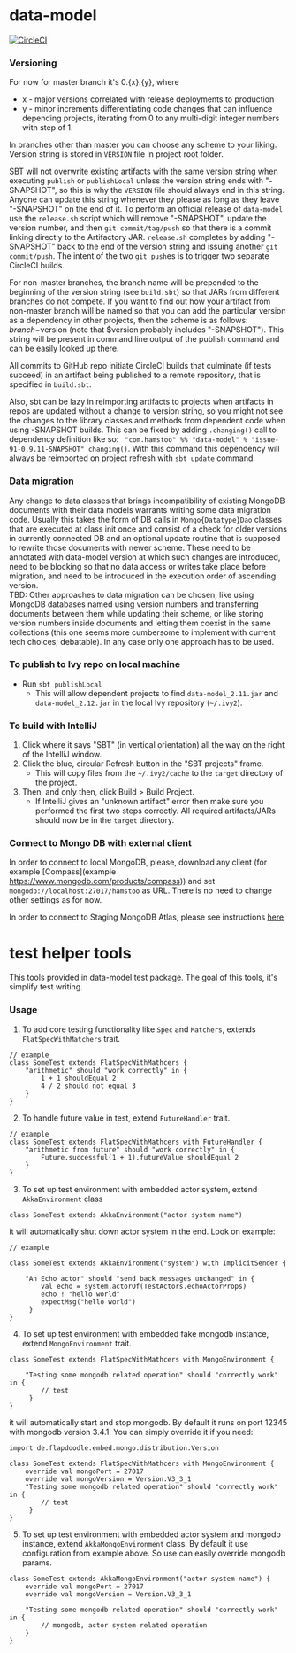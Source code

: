 # data-model 
[![CircleCI](https://circleci.com/gh/Hamstoo/data-model/tree/master.svg?style=svg&circle-token=b29866504cb3aa3024b15c51919b061632d2f847)](https://circleci.com/gh/Hamstoo/data-model/tree/master)
### Versioning
For now for master branch it's 0.{x}.{y}, where
* x - major versions correlated with release deployments to production
* y - minor increments differentiating code changes that can influence depending projects, iterating from 0 to any 
multi-digit integer numbers with step of 1.

In branches other than master you can choose any scheme to your liking. Version string is stored in `VERSION` file in
project root folder. 

SBT will not overwrite existing artifacts with the same version string when executing `publish` or `publishLocal` unless
the version string ends with "-SNAPSHOT", so this is why the `VERSION` file should always end in this string.  Anyone
can update this string whenever they please as long as they leave "-SNAPSHOT" on the end of it.  To perform an official
release of `data-model` use the `release.sh` script which will remove "-SNAPSHOT", update the version number, and then
`git commit/tag/push` so that there is a commit linking directly to the Artifactory JAR.  `release.sh`
completes by adding "-SNAPSHOT" back to the end of the version string and issuing another `git commit/push`.  The
intent of the two `git push`es is to trigger two separate CircleCI builds.

For non-master branches, the branch name will be prepended to the beginning of the version string (see `build.sbt`) so
that JARs from different branches do not compete.  If you want to find out how your 
artifact from non-master branch will be named so that you can add the particular version as a dependency in other 
projects, then the scheme is as follows: $branch-$version (note that $version probably includes "-SNAPSHOT"). This
string will be present in command line output of the publish command and can be easily looked up there.

All commits to GitHub repo initiate CircleCI builds that culminate (if tests succeed) in an artifact being published to 
a remote repository, that is specified in `build.sbt`.

Also, sbt can be lazy in reimporting artifacts to projects when artifacts in repos are updated without a change to 
version string, so you might not see the changes to the library classes and methods from dependent code when using 
-SNAPSHOT builds. This can be fixed by adding `.changing()` call to dependency definition like so: ```
"com.hamstoo" %% "data-model" % "issue-91-0.9.11-SNAPSHOT" changing()```. With this command this 
dependency will always be reimported on project refresh with `sbt update` command.

### Data migration
Any change to data classes that brings incompatibility of existing MongoDB documents with their data models warrants 
writing some data migration code. Usually this takes the form of DB calls in `Mongo{Datatype}Dao` classes that are 
executed at class init once and consist of a check for older versions in currently connected DB and an optional update 
routine that is supposed to rewrite those documents with newer scheme. These need to be annotated with data-model 
version at which such changes are introduced, need to be blocking so that no data access or writes take place before 
migration, and need to be introduced in the execution order of ascending version.  
TBD: Other approaches to data migration can be chosen, like using MongoDB databases named using version numbers and 
transferring documents between them while updating their scheme, or like storing version numbers inside documents and
letting them coexist in the same collections (this one seems more cumbersome to implement with current tech choices;
debatable). In any case only one approach has to be used.

### To publish to Ivy repo on local machine
* Run `sbt publishLocal`
  * This will allow dependent projects to find `data-model_2.11.jar` and `data-model_2.12.jar` in the local Ivy 
  repository (`~/.ivy2`).

### To build with IntelliJ
1. Click where it says "SBT" (in vertical orientation) all the way on the right of the IntelliJ window.
2. Click the blue, circular Refresh button in the "SBT projects" frame.
    * This will copy files from the `~/.ivy2/cache` to the `target` directory of the project. 
3. Then, and only then, click Build > Build Project.
    * If IntelliJ gives an "unknown artifact" error then make sure you performed the first two steps correctly. All 
    required artifacts/JARs should now be in the `target` directory.

### Connect to Mongo DB with external client
In order to connect to local MongoDB, please, download any client (for example 
[Compass](example https://www.mongodb.com/products/compass)) and set `mongodb://localhost:27017/hamstoo` as URL. There 
is no need to change other settings as for now.

In order to connect to Staging MongoDB Atlas, please see instructions 
[here](https://cloud.mongodb.com/v2/59a86128d383ad301cf45981#clusters/connect?clusterId=mongo-cluster-useast1).
# test helper tools
This tools provided in data-model test package. The goal of this tools, it's simplify test writing.
### Usage
1. To add core testing functionality like `Spec` and `Matchers`, extends `FlatSpecWithMatchers` trait.
```
// example 
class SomeTest extends FlatSpecWithMathcers {
    "arithmetic" should "work correctly" in {
        1 + 1 shouldEqual 2
        4 / 2 should not equal 3
    }
}
```
2. To handle future value in test, extend `FutureHandler` trait.
```
// example
class SomeTest extends FlatSpecWithMathcers with FutureHandler {
    "arithmetic from future" should "work correctly" in {
        Future.successful(1 + 1).futureValue shouldEqual 2
    }
}
```
3. To set up test environment with embedded actor system, extend `AkkaEnvironment` class
```
class SomeTest extends AkkaEnvironment("actor system name")
```
it will automatically shut down actor system in the end. Look on example:
```
// example

class SomeTest extends AkkaEnvironment("system") with ImplicitSender {

    "An Echo actor" should "send back messages unchanged" in {
        val echo = system.actorOf(TestActors.echoActorProps)
        echo ! "hello world"
        expectMsg("hello world")
     }   
}
```
4. To set up test environment with embedded fake mongodb instance, extend `MongoEnvironment` trait.
```
class SomeTest extends FlatSpecWithMathcers with MongoEnvironment {

    "Testing some mongodb related operation" should "correctly work" in {
        // test
     }   
}
```
it will automatically start and stop mongodb. By default it runs on port 12345 with mongodb version 3.4.1.
You can simply override it if you need:
```
import de.flapdoodle.embed.mongo.distribution.Version

class SomeTest extends FlatSpecWithMathcers with MongoEnvironment {
    override val mongoPort = 27017
    override val mongoVersion = Version.V3_3_1
    "Testing some mongodb related operation" should "correctly work" in {
        // test
     }   
}
```
5. To set up test environment with embedded actor system and mongodb instance, extend `AkkaMongoEnvironment` class. By default it use configuration from example above. So use can easily override mongodb params.
```
class SomeTest extends AkkaMongoEnvironment("actor system name") {
    override val mongoPort = 27017
    override val mongoVersion = Version.V3_3_1
    
    "Testing some mongodb related operation" should "correctly work" in {
        // mongodb, actor system related operation
    }   
}
```